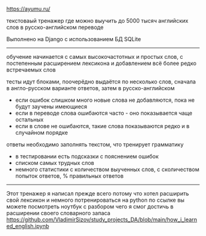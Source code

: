 https://ayumu.ru/

текстоваый тренажер где можно выучить до 5000 тысяч английских слов в русско-английском переводе

Выполнено на Django с использованием БД SQLite

<hr>

обучение начинается с самых высокочастотных и простых слов, с постепенным расширением лексикона и добавлением всё более редко встречаемых слов

тесты идут блоками, поочерёдно выдаётся по несколько слов, сначала в англо-русском варианте ответов, затем в русско-английском

- если ошибок слишком много новые слова не добавляются, пока не будут заучены имеющиеся
- если в переводе слова ошибаются часто - оно показывается чаще остальных
- если в слове не ошибаются, такие слова показываются редко и в случайном порядке

ответы необходимо заполнять текстом, что тренирует грамматику
- в тестировании есть подсказки с пояснением ошибок
- списком самых трудных слов
- немного статистики с количеством выученных слов, с сколичеством попыток ответов, % правильных ответов

<hr>

Этот тренажер я написал прежде всего потому что хотел расширить свой лексикон и немного потренироваться на python
по ссылке вы можете посмотреть ноутбук с разбором чего я смог достичь в расширении своего словарного запаса
https://github.com/VladimirSizov/study_projects_DA/blob/main/how_i_learned_english.ipynb
